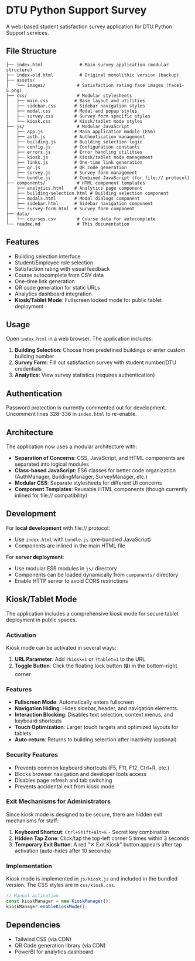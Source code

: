 # DTU Python Support Survey

A web-based student satisfaction survey application for DTU Python Support services.

## File Structure

```
├── index.html              # Main survey application (modular structure)
├── index-old.html          # Original monolithic version (backup)
├── assets/
│   └── images/            # Satisfaction rating face images (face1-5.png)
├── css/                   # Modular stylesheets
│   ├── main.css          # Base layout and utilities
│   ├── sidebar.css       # Sidebar navigation styles
│   ├── modal.css         # Modal and popup styles
│   ├── survey.css        # Survey form specific styles
│   └── kiosk.css         # Kiosk/tablet mode styles
├── js/                    # Modular JavaScript
│   ├── app.js            # Main application module (ES6)
│   ├── auth.js           # Authentication management
│   ├── building.js       # Building selection logic
│   ├── config.js         # Configuration constants
│   ├── errors.js         # Error handling utilities
│   ├── kiosk.js          # Kiosk/tablet mode management
│   ├── links.js          # One-time link generation
│   ├── qr.js             # QR code generation
│   ├── survey.js         # Survey form management
│   └── bundle.js         # Combined JavaScript (for file:// protocol)
├── components/            # HTML component templates
│   ├── analytics.html    # Analytics page component
│   ├── building-selection.html # Building selection component
│   ├── modals.html       # Modal dialogs component
│   ├── sidebar.html      # Sidebar navigation component
│   └── survey-form.html  # Survey form component
├── data/
│   └── courses.csv        # Course data for autocomplete
└── readme.md              # This documentation
```

## Features

- Building selection interface
- Student/Employee role selection  
- Satisfaction rating with visual feedback
- Course autocomplete from CSV data
- One-time link generation
- QR code generation for static URLs
- Analytics dashboard integration
- **Kiosk/Tablet Mode**: Fullscreen locked mode for public tablet deployment

## Usage

Open `index.html` in a web browser. The application includes:

1. **Building Selection**: Choose from predefined buildings or enter custom building number
2. **Survey Form**: Fill out satisfaction survey with student number/DTU credentials
3. **Analytics**: View survey statistics (requires authentication)

## Authentication

Password protection is currently commented out for development. Uncomment lines 328-336 in `index.html` to re-enable.

## Architecture

The application now uses a modular architecture with:

- **Separation of Concerns**: CSS, JavaScript, and HTML components are separated into logical modules
- **Class-based JavaScript**: ES6 classes for better code organization (AuthManager, BuildingManager, SurveyManager, etc.)
- **Modular CSS**: Separate stylesheets for different UI concerns
- **Component Templates**: Reusable HTML components (though currently inlined for file:// compatibility)

## Development

For **local development** with file:// protocol:
- Use `index.html` with `bundle.js` (pre-bundled JavaScript)
- Components are inlined in the main HTML file

For **server deployment**:
- Use modular ES6 modules in `js/` directory
- Components can be loaded dynamically from `components/` directory
- Enable HTTP server to avoid CORS restrictions

## Kiosk/Tablet Mode

The application includes a comprehensive kiosk mode for secure tablet deployment in public spaces.

### Activation

Kiosk mode can be activated in several ways:

1. **URL Parameter**: Add `?kiosk=1` or `?tablet=1` to the URL
2. **Toggle Button**: Click the floating lock button (🔒) in the bottom-right corner

### Features

- **Fullscreen Mode**: Automatically enters fullscreen
- **Navigation Hiding**: Hides sidebar, header, and navigation elements
- **Interaction Blocking**: Disables text selection, context menus, and keyboard shortcuts
- **Touch Optimization**: Larger touch targets and optimized layouts for tablets
- **Auto-return**: Returns to building selection after inactivity (optional)

### Security Features

- Prevents common keyboard shortcuts (F5, F11, F12, Ctrl+R, etc.)
- Blocks browser navigation and developer tools access
- Disables page refresh and tab switching
- Prevents accidental exit from kiosk mode

### Exit Mechanisms for Administrators

Since kiosk mode is designed to be secure, there are hidden exit mechanisms for staff:

1. **Keyboard Shortcut**: `Ctrl+Shift+Alt+E` - Secret key combination
2. **Hidden Tap Zone**: Click/tap the top-left corner 5 times within 3 seconds
3. **Temporary Exit Button**: A red "✕ Exit Kiosk" button appears after tap activation (auto-hides after 10 seconds)

### Implementation

Kiosk mode is implemented in `js/kiosk.js` and included in the bundled version. The CSS styles are in `css/kiosk.css`.

```javascript
// Manual activation
const kioskManager = new KioskManager();
kioskManager.enableKioskMode();
```

## Dependencies

- Tailwind CSS (via CDN)
- QR Code generation library (via CDN)
- PowerBI for analytics dashboard
